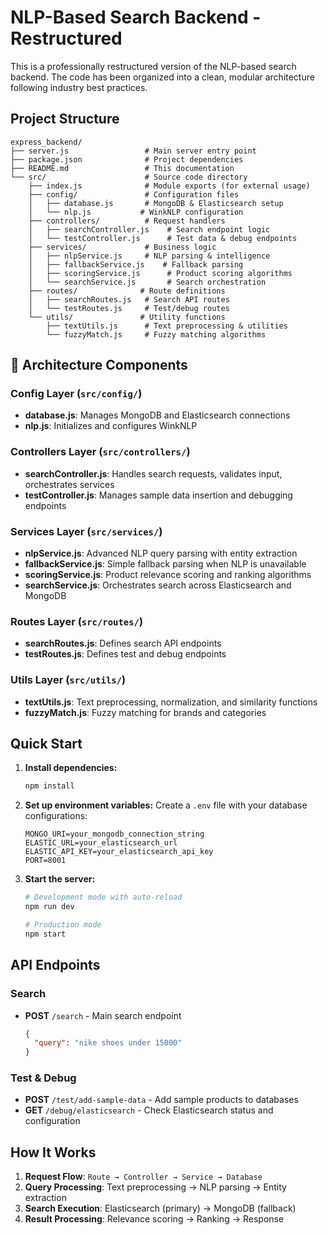 # NLP-Based Search Backend - Restructured

This is a professionally restructured version of the NLP-based search backend. The code has been organized into a clean, modular architecture following industry best practices.

## Project Structure

```
express_backend/
├── server.js                 # Main server entry point
├── package.json              # Project dependencies
├── README.md                 # This documentation
└── src/                      # Source code directory
    ├── index.js              # Module exports (for external usage)
    ├── config/               # Configuration files
    │   ├── database.js       # MongoDB & Elasticsearch setup
    │   └── nlp.js           # WinkNLP configuration
    ├── controllers/          # Request handlers
    │   ├── searchController.js    # Search endpoint logic
    │   └── testController.js      # Test data & debug endpoints
    ├── services/             # Business logic
    │   ├── nlpService.js     # NLP parsing & intelligence
    │   ├── fallbackService.js    # Fallback parsing
    │   ├── scoringService.js      # Product scoring algorithms
    │   └── searchService.js       # Search orchestration
    ├── routes/              # Route definitions
    │   ├── searchRoutes.js   # Search API routes
    │   └── testRoutes.js     # Test/debug routes
    └── utils/               # Utility functions
        ├── textUtils.js      # Text preprocessing & utilities
        └── fuzzyMatch.js     # Fuzzy matching algorithms
```

## 🔧 Architecture Components

### **Config Layer** (`src/config/`)
- **database.js**: Manages MongoDB and Elasticsearch connections
- **nlp.js**: Initializes and configures WinkNLP

### **Controllers Layer** (`src/controllers/`)
- **searchController.js**: Handles search requests, validates input, orchestrates services
- **testController.js**: Manages sample data insertion and debugging endpoints

### **Services Layer** (`src/services/`)
- **nlpService.js**: Advanced NLP query parsing with entity extraction
- **fallbackService.js**: Simple fallback parsing when NLP is unavailable
- **scoringService.js**: Product relevance scoring and ranking algorithms
- **searchService.js**: Orchestrates search across Elasticsearch and MongoDB

### **Routes Layer** (`src/routes/`)
- **searchRoutes.js**: Defines search API endpoints
- **testRoutes.js**: Defines test and debug endpoints

### **Utils Layer** (`src/utils/`)
- **textUtils.js**: Text preprocessing, normalization, and similarity functions
- **fuzzyMatch.js**: Fuzzy matching for brands and categories

## Quick Start

1. **Install dependencies:**
   ```bash
   npm install
   ```

2. **Set up environment variables:**
   Create a `.env` file with your database configurations:
   ```env
   MONGO_URI=your_mongodb_connection_string
   ELASTIC_URL=your_elasticsearch_url
   ELASTIC_API_KEY=your_elasticsearch_api_key
   PORT=8001
   ```

3. **Start the server:**
   ```bash
   # Development mode with auto-reload
   npm run dev
   
   # Production mode
   npm start
   ```

## API Endpoints

### Search
- **POST** `/search` - Main search endpoint
  ```json
  {
    "query": "nike shoes under 15000"
  }
  ```

### Test & Debug
- **POST** `/test/add-sample-data` - Add sample products to databases
- **GET** `/debug/elasticsearch` - Check Elasticsearch status and configuration

## How It Works

1. **Request Flow**: `Route → Controller → Service → Database`
2. **Query Processing**: Text preprocessing → NLP parsing → Entity extraction
3. **Search Execution**: Elasticsearch (primary) → MongoDB (fallback)
4. **Result Processing**: Relevance scoring → Ranking → Response

